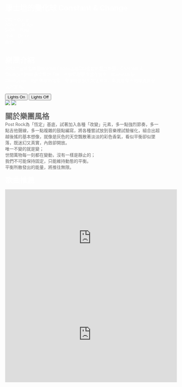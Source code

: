 <body background="https://i.imgur.com/Dp2ZvXr.jpg">

<b><font color="white" size="5">康士坦的變化球 Constant & Change</font></b><p>

<font color="white">CIG – Guitar</font><br>
<font color="white">ARNY – Guitar</font><br>
<font color="white">SION – Bass</font><br>
<font color="white">小米 - Drum</font><br>
<font color="white">啟泰 - VJ</font><br>
<br>

<b><font color="white" size="5">樂團介紹</font></b><br>
<font color="white">2013年由知名樂團Infernal Chaos主唱CIG發起的獨立樂團，Constant & Change引申自英文哲思「唯一不變的就是永遠在變化」(Constantly Changing)，如同佛家的無常，命運總是變化無法預測，與其哀傷不如隨遇而安，淡定而為。</font>
<p>
   
<button id="fade-in">Lights On</button> 
<button id="fade-out">Lights Off</button><br>
<img src="https://i.imgur.com/cmP2cCV.jpg">
<img src="https://i.imgur.com/wr2kvaJ.jpg">
<script src="https://ajax.googleapis.com/ajax/libs/jquery/2.1.4/jquery.min.js"></script>
<script>
   $('#fade-in').click(function(){
            $('img').fadeIn('slow');
        });
   $('#fade-out').click(function(){
            $('img').fadeOut(400);
        });
</script>
<p>

<b><font color="696969" size="5">關於樂團風格</font></b>
<br>
<font color="696969">Post Rock為「恆定」基底，試著加入各種「改變」元素，多一點強烈節奏，多一點吉他聲線，多一點複雜的鼓點編寫，將各種嘗試放到音樂裡試驗催化，組合出超越後搖的基本想像，就像是灰色的天空飄散著淡淡的彩色香氣，看似平衡卻似墜落，既迷幻又真實，內斂卻開放。</font><br>
<font color="696969">唯一不變的就是變；</font><br>
<font color="696969">世間萬物每一刻都在變動，沒有一樣是靜止的；</font><br>
<font color="696969">我們不可能保持固定，只能維持動態的平衡。</font><br>
<font color="696969">平衡所散發出的能量，將推往無限。</font><br>
<p>

<b><font color="white" size="5">歌曲推薦</font></b>
<iframe allowfullscreen="" frameborder="0" height="315" src="https://www.youtube.com/embed/NhJCYJs0XIA" width="560"></iframe><br>
<iframe allowfullscreen="" frameborder="0" height="315" src="https://www.youtube.com/embed/UKmUMx2-ToQ" width="560"></iframe>
